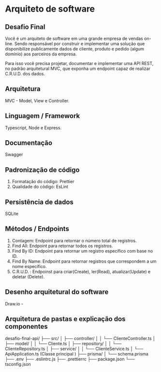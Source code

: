 # Arquiteto de software

## Desafio Final

Você é um arquiteto de software em uma grande empresa de vendas on-line. Sendo responsável por construir e implementar uma solução que disponibilize publicamente dados de cliente, produto e pedido (algum domínio) aos parceiros da empresa.

Para isso você precisa projetar, documentar e implementar uma API REST, no padrão arquitetural MVC, que exponha um endpoint capaz de realizar C.R.U.D. dos dados.

## Arquitetura

MVC - Model, View e Controller.

## Linguagem / Framework

Typescript, Node e Express.

## Documentação

Swagger

## Padronização de código

1. Formatação do código: Prettier
2. Qualidade do código: EsLint

## Persistência de dados

SQLite

## Métodos / Endpoints

1. Contagem: Endpoint para retornar o número total de registros.
2. Find All: Endpoint para retornar todos os registros.
3. Find By ID: Endpoint para retornar um registro específico com base no ID.
4. Find By Name: Endpoint para retornar registros que correspondem a um nome específico.
5. C.R.U.D. : Endpoinst para criar(Create), ler(Read), atualizar(Update) e deletar (Delete).

## Desenho arquitetural do software

Draw.io - 

## Arquitetura de pastas e explicação dos componentes

desafio-final-api/
├── src/
│   ├── controller/
│   │   └── ClienteController.ts
│   ├── model/
│   │   └── Cliente.ts
│   ├── repository/
│   │   └── ClienteRepository.ts
│   ├── service/
│   │   └── ClienteService.ts
│   └── ApiApplication.ts  (Classe principal )
├── prisma/
│   └── schema.prisma
├── .env
├── .eslintrc.js
├── .prettierrc
├── package.json
└── tsconfig.json